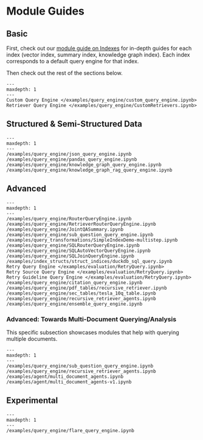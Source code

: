 # Module Guides


## Basic

First, check out our [module guide on Indexes](/core_modules/data_modules/index/modules.md) for in-depth guides for each index (vector index, summary index, knowledge graph index). Each index corresponds to a default query engine for that index.

Then check out the rest of the sections below.

```{toctree}
---
maxdepth: 1
---
Custom Query Engine </examples/query_engine/custom_query_engine.ipynb>
Retriever Query Engine </examples/query_engine/CustomRetrievers.ipynb>
```

## Structured & Semi-Structured Data
```{toctree}
---
maxdepth: 1
---
/examples/query_engine/json_query_engine.ipynb
/examples/query_engine/pandas_query_engine.ipynb
/examples/query_engine/knowledge_graph_query_engine.ipynb
/examples/query_engine/knowledge_graph_rag_query_engine.ipynb
```

## Advanced
```{toctree}
---
maxdepth: 1
---
/examples/query_engine/RouterQueryEngine.ipynb
/examples/query_engine/RetrieverRouterQueryEngine.ipynb
/examples/query_engine/JointQASummary.ipynb
/examples/query_engine/sub_question_query_engine.ipynb
/examples/query_transformations/SimpleIndexDemo-multistep.ipynb
/examples/query_engine/SQLRouterQueryEngine.ipynb
/examples/query_engine/SQLAutoVectorQueryEngine.ipynb
/examples/query_engine/SQLJoinQueryEngine.ipynb
/examples/index_structs/struct_indices/duckdb_sql_query.ipynb
Retry Query Engine </examples/evaluation/RetryQuery.ipynb>
Retry Source Query Engine </examples/evaluation/RetryQuery.ipynb>
Retry Guideline Query Engine </examples/evaluation/RetryQuery.ipynb>
/examples/query_engine/citation_query_engine.ipynb
/examples/query_engine/pdf_tables/recursive_retriever.ipynb
/examples/query_engine/sec_tables/tesla_10q_table.ipynb
/examples/query_engine/recursive_retriever_agents.ipynb
/examples/query_engine/ensemble_query_engine.ipynb
```

### Advanced: Towards Multi-Document Querying/Analysis
This specific subsection showcases modules that help with querying multiple documents.

```{toctree}
---
maxdepth: 1
---
/examples/query_engine/sub_question_query_engine.ipynb
/examples/query_engine/recursive_retriever_agents.ipynb
/examples/agent/multi_document_agents.ipynb
/examples/agent/multi_document_agents-v1.ipynb
```


## Experimental
```{toctree}
---
maxdepth: 1
---
/examples/query_engine/flare_query_engine.ipynb
```
